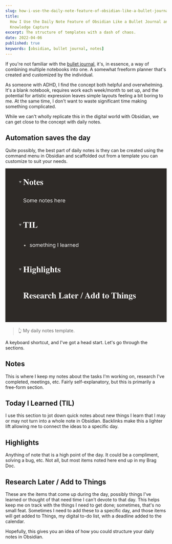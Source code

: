 ```yaml
---
slug: how-i-use-the-daily-note-feature-of-obsidian-like-a-bullet-journal-and-knowledge-capture
title:
  How I Use the Daily Note Feature of Obsidian Like a Bullet Journal and
  Knowledge Capture
excerpt: The structure of templates with a dash of chaos.
date: 2022-04-06
published: true
keywords: [obsidian, bullet journal, notes]
---
```


If you're not familiar with the
[bullet journal](https://www.newyorker.com/culture/culture-desk/can-bullet-journaling-save-you),
it's, in essence, a way of combining multiple notebooks into one. A somewhat
freeform planner that's created and customized by the individual.

As someone with ADHD, I find the concept both helpful and overwhelming. It's a
blank notebook, requires work each week/month to set up, and the potential for
artistic expression leaves simple layouts feeling a bit boring to me. At the
same time, I don't want to waste significant time making something complicated.

While we can't wholly replicate this in the digital world with Obsidian, we can
get close to the concept with daily notes.

## Automation saves the day

Quite possibly, the best part of daily notes is they can be created using the
command menu in Obsidian and scaffolded out from a template you can customize to
suit your needs.

![](./images/notes-template.png)

> 👆 My daily notes template.

A keyboard shortcut, and I've got a head start. Let's go through the sections.

## Notes

This is where I keep my notes about the tasks I'm working on, research I've
completed, meetings, etc. Fairly self-explanatory, but this is primarily a
free-form section.

## Today I Learned (TIL)

I use this section to jot down quick notes about new things I learn that I may
or may not turn into a whole note in Obsidian. Backlinks make this a lighter
lift allowing me to connect the ideas to a specific day.

## Highlights

Anything of note that is a high point of the day. It could be a compliment,
solving a bug, etc. Not all, but most items noted here end up in my Brag Doc.

## Research Later / Add to Things

These are the items that come up during the day, possibly things I've learned or
thought of that need time I can't devote to that day. This helps keep me on
track with the things I need to get done; sometimes, that's no small feat.
Sometimes I need to add these to a specific day, and those items will get added
to Things, my digital to-do list, with a deadline added to the calendar.

Hopefully, this gives you an idea of how you could structure your daily notes in
Obsidian.
